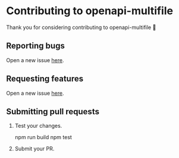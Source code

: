 # Contributing to openapi-multifile

Thank you for considering contributing to openapi-multifile 🥳

## Reporting bugs
 
Open a new issue [here][github-issues].

## Requesting features

Open a new issue [here][github-issues].

## Submitting pull requests

1. Test your changes.

    npm run build
    npm test
    
2. Submit your PR.

[github-issues]: https://github.com/dgarcia360/openapi-multifile/issues
